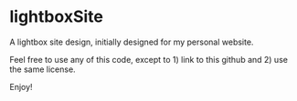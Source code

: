 # lightboxSite
A lightbox site design, initially designed for my personal website. 

Feel free to use any of this code, except to 1) link to this github and 2) use the same license. 

Enjoy!
